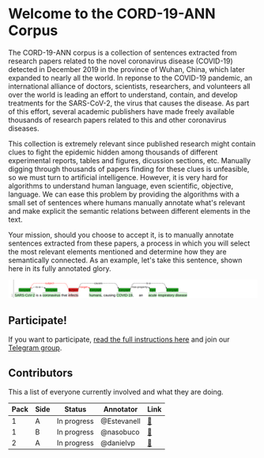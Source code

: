 # Welcome to the CORD-19-ANN Corpus

The CORD-19-ANN corpus is a collection of sentences extracted from research papers related to the novel coronavirus disease (COVID-19) detected in December 2019 in the province of Wuhan, China, which later expanded to nearly all the world. In reponse to the COVID-19 pandemic, an international alliance of doctors, scientists, researchers, and volunteers all over the world is leading an effort to understand, contain, and develop treatments for the SARS-CoV-2, the virus that causes the disease. As part of this effort, several academic publishers have made freely available thousands of research papers related to this and other coronavirus diseases.

This collection is extremely relevant since published research might contain clues to fight the epidemic hidden among thousands of different experimental reports, tables and figures, dicussion sections, etc. Manually digging through thousands of papers finding for these clues is unfeasible, so we must turn to artificial intelligence. However, it is very hard for algorithms to understand human language, even scientific, objective, language. We can ease this problem by providing the algorithms with a small set of sentences where humans manually annotate what's relevant and make explicit the semantic relations between different elements in the text.

Your mission, should you choose to accept it, is to manually annotate sentences extracted from these papers, a process in which you will select the most relevant elements mentioned and determine how they are semantically connected. As an example, let's take this sentence, shown here in its fully annotated glory.

![](docs/img1.png)

## Participate!

If you want to participate, [read the full instructions here](docs/instructions.md) and join our [Telegram group](https://t.me/cord19).

## Contributors

This a list of everyone currently involved and what they are doing.

| **Pack** | **Side** | **Status**  | **Annotator** | **Link** |
|----------|----------|-------------|---------------|----------|
|      1   | A        | In progress | @Estevanell   | [🔗](http://ssh.apiad.net:8080/#/cord19/packs/pack01/first/pack01-first) |
|      1   | B        | In progress | @nasobuco     | [🔗](http://ssh.apiad.net:8080/#/cord19/packs/pack01/second/pack01-second) |
|      2   | A        | In progress | @danielvp     | [🔗](http://ssh.apiad.net:8080/#/cord19/packs/pack02/first/pack02-first) |
